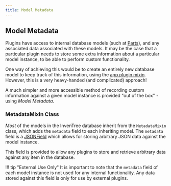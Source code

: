 ```yaml
---
title: Model Metadata
---
```


## Model Metadata

Plugins have access to internal database models (such at [Parts](../../part/part.md)), and any associated data associated with these models. It may be the case that a particular plugin needs to store some extra information about a particular model instance, to be able to perform custom functionality.

One way of achieving this would be to create an entirely new database model to keep track of this information, using the [app plugin mixin](./app.md). However, this is a very heavy-handed (and complicated) approach!

A much simpler and more accessible method of recording custom information against a given model instance is provided "out of the box" - using *Model Metadata*.

### MetadataMixin Class

*Most* of the models in the InvenTree database inherit from the `MetadataMixin` class, which adds the `metadata` field to each inheriting model. The `metadata` field is a [JSONField](https://docs.djangoproject.com/en/3.2/ref/models/fields/#django.db.models.JSONField) which allows for storing arbitrary JSON data against the model instance.

This field is provided to allow any plugins to store and retrieve arbitrary data against any item in the database.

!!! tip "External Use Only"
    It is important to note that the `metadata` field of each model instance is not used for any internal functionality. Any data stored against this field is only for use by external plugins.
